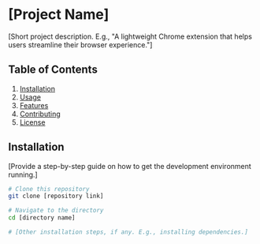 
# [Project Name]

[Short project description. E.g., "A lightweight Chrome extension that helps users streamline their browser experience."]

## Table of Contents

1. [Installation](#installation)
2. [Usage](#usage)
3. [Features](#features)
4. [Contributing](#contributing)
5. [License](#license)

## Installation

[Provide a step-by-step guide on how to get the development environment running.]

```bash
# Clone this repository
git clone [repository link]

# Navigate to the directory
cd [directory name]

# [Other installation steps, if any. E.g., installing dependencies.]

